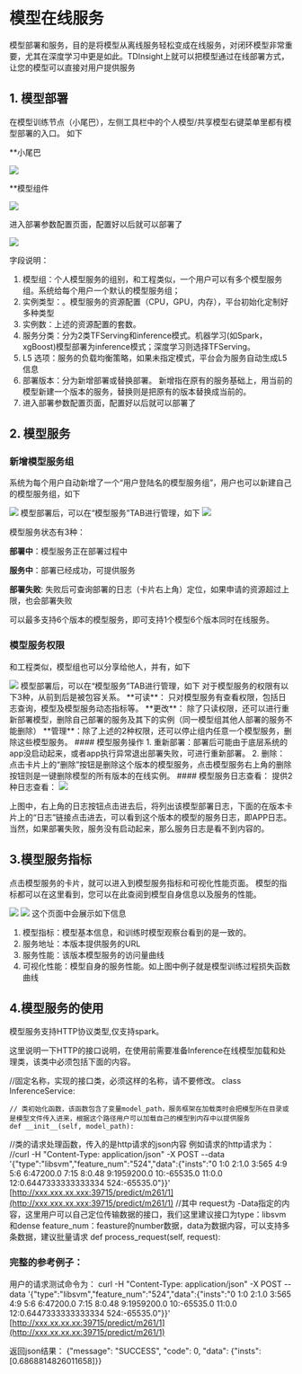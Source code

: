 # 模型在线服务

模型部署和服务，目的是将模型从离线服务轻松变成在线服务，对闭环模型非常重要，尤其在深度学习中更是如此。TDInsight上就可以把模型通过在线部署方式，让您的模型可以直接对用户提供服务

## 1. 模型部署

在模型训练节点（小尾巴），左侧工具栏中的个人模型/共享模型右键菜单里都有模型部署的入口。 如下

\*\*小尾巴

![](../../.gitbook/assets/modelservice1.png)

\*\*模型组件

![](https://github.com/LightenPan/manual/tree/63be01572089bb3687bf294647785c15c0dbfd2b/机器学习/manual/modelservice2.png)

进入部署参数配置页面，配置好以后就可以部署了

![](../../.gitbook/assets/modelservice3.png)

字段说明：

1. 模型组：个人模型服务的组别，和工程类似，一个用户可以有多个模型服务组。系统给每个用户一个默认的模型服务组；
2. 实例类型：。模型服务的资源配置（CPU，GPU，内存），平台初始化定制好多种类型
3. 实例数：上述的资源配置的套数。
4. 服务分类：分为2类TFServing和inference模式。机器学习\(如Spark，xgBoost\)模型部署为inference模式；深度学习则选择TFServing。
5. L5 选项：服务的负载均衡策略，如果未指定模式，平台会为服务自动生成L5信息
6. 部署版本：分为新增部署或替换部署。 新增指在原有的服务基础上，用当前的模型新建一个版本的服务，替换则是把原有的版本替换成当前的。
7. 进入部署参数配置页面，配置好以后就可以部署了

## 2. 模型服务

### 新增模型服务组

系统为每个用户自动新增了一个“用户登陆名的模型服务组”，用户也可以新建自己的模型服务组，如下

 ![](../../.gitbook/assets/modelservice4.png) 模型部署后，可以在“模型服务”TAB进行管理，如下 ![](../../.gitbook/assets/modelservice5.png)

模型服务状态有3种：

**部署中**：模型服务正在部署过程中

**服务中**：部署已经成功，可提供服务

**部署失败**: 失败后可查询部署的日志（卡片右上角）定位，如果申请的资源超过上限，也会部署失败

可以最多支持6个版本的模型服务，即可支持1个模型6个版本同时在线服务。

### 模型服务权限

和工程类似，模型组也可以分享给他人，并有，如下

 ![](../../.gitbook/assets/modelservice9.png) 模型部署后，可以在“模型服务”TAB进行管理，如下 对于模型服务的权限有以下3种，从前到后是被包容关系。 \*\*可读\*\*： 只对模型服务有查看权限，包括日志查询，模型及模型服务动态指标等。 \*\*更改\*\*： 除了只读权限，还可以进行重新部署模型，删除自己部署的服务及其下的实例（同一模型组其他人部署的服务不能删除） \*\*管理\*\*：除了上述的2种权限，还可以停止组内任意一个模型服务，删除这些模型服务。 \#\#\#\# 模型服务操作 1. 重新部署：部署后可能由于底层系统的app没启动起来，或者app执行异常退出部署失败，可进行重新部署。 2. 删除：点击卡片上的“删除”按钮是删除这个版本的模型服务，点击模型服务右上角的删除按钮则是一键删除模型的所有版本的在线实例。 \#\#\#\# 模型服务日志查看： 提供2种日志查看： ![](../../.gitbook/assets/modelservice6.png)

上图中，右上角的日志按钮点击进去后，将列出该模型部署日志，下面的在版本卡片上的“日志”链接点击进去，可以看到这个版本的模型的服务日志，即APP日志。当然，如果部署失败，服务没有启动起来，那么服务日志是看不到内容的。

## 3.模型服务指标

点击模型服务的卡片，就可以进入到模型服务指标和可视化性能页面。 模型的指标都可以在这里看到，您可以在此查阅到模型自身信息以及服务的性能。

 ![](../../.gitbook/assets/modelservice7.png) ![](../../.gitbook/assets/modelservice8.png) 这个页面中会展示如下信息

1. 模型指标：模型基本信息，和训练时模型观察台看到的是一致的。
2. 服务地址：本版本提供服务的URL
3. 服务性能：该版本模型服务的访问量曲线
4. 可视化性能：模型自身的服务性能。如上图中例子就是模型训练过程损失函数曲线

## 4.模型服务的使用

模型服务支持HTTP协议类型,仅支持spark。

这里说明一下HTTP的接口说明，在使用前需要准备Inference在线模型加载和处理类，该类中必须包括下面的内容。

//固定名称，实现的接口类，必须这样的名称，请不要修改。 class InferenceService:

```text
// 类初始化函数，该函数包含了变量model_path，服务框架在加载类时会把模型所在目录或是模型文件传入进来，根据这个路径用户可以加载自己的模型到内存中以提供服务
def __init__(self, model_path):
```

//类的请求处理函数，传入的是http请求的json内容 例如请求的http请求为： //curl -H "Content-Type: application/json" -X POST --data '{"type":"libsvm","feature\_num":"524","data":{"insts":"0 1:0 2:1.0 3:565 4:9 5:6 6:47200.0 7:15 8:0.48 9:1959200.0 10:-65535.0 11:0.0 12:0.6447333333333334 524:-65535.0"}}' [http://xxx.xxx.xx.xxx:39715/predict/m261/1](http://xxx.xxx.xx.xxx:39715/predict/m261/1) //其中 request为 -Data指定的内容，这里用户可以自己定位传输数据的接口，我们这里建议接口为type：libsvm和dense feature\_num：feasture的number数据，data为数据内容，可以支持多条数据，建议批量请求 def process\_request\(self, request\):

### 完整的参考例子：

用户的请求测试命令为： curl -H "Content-Type: application/json" -X POST --data '{"type":"libsvm","feature\_num":"524","data":{"insts":"0 1:0 2:1.0 3:565 4:9 5:6 6:47200.0 7:15 8:0.48 9:1959200.0 10:-65535.0 11:0.0 12:0.6447333333333334 524:-65535.0"}}' [http://xxx.xx.xx.xx:39715/predict/m261/1](http://xxx.xx.xx.xx:39715/predict/m261/1)

返回json结果： {"message": "SUCCESS", "code": 0, "data": {"insts": \[0.6868814826011658\]}}

